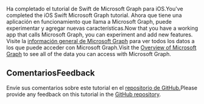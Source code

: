 <!-- markdownlint-disable MD002 MD041 -->

<span data-ttu-id="3ab20-101">Ha completado el tutorial de Swift de Microsoft Graph para iOS.</span><span class="sxs-lookup"><span data-stu-id="3ab20-101">You've completed the iOS Swift Microsoft Graph tutorial.</span></span> <span data-ttu-id="3ab20-102">Ahora que tiene una aplicación en funcionamiento que llama a Microsoft Graph, puede experimentar y agregar nuevas características.</span><span class="sxs-lookup"><span data-stu-id="3ab20-102">Now that you have a working app that calls Microsoft Graph, you can experiment and add new features.</span></span> <span data-ttu-id="3ab20-103">Visite la [información general de Microsoft Graph](/graph/overview) para ver todos los datos a los que puede acceder con Microsoft Graph.</span><span class="sxs-lookup"><span data-stu-id="3ab20-103">Visit the [Overview of Microsoft Graph](/graph/overview) to see all of the data you can access with Microsoft Graph.</span></span>

## <a name="feedback"></a><span data-ttu-id="3ab20-104">Comentarios</span><span class="sxs-lookup"><span data-stu-id="3ab20-104">Feedback</span></span>

<span data-ttu-id="3ab20-105">Envíe sus comentarios sobre este tutorial en el [repositorio de GitHub.](https://github.com/microsoftgraph/msgraph-training-ios-swift)</span><span class="sxs-lookup"><span data-stu-id="3ab20-105">Please provide any feedback on this tutorial in the [GitHub repository](https://github.com/microsoftgraph/msgraph-training-ios-swift).</span></span>
